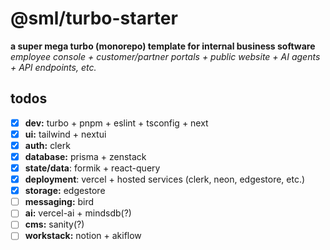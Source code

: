 # @sml/turbo-starter

**a super mega turbo (monorepo) template for internal business software**
\
*employee console + customer/partner portals + public website + AI agents + API endpoints, etc.*

## todos
- [x] **dev:** turbo + pnpm + eslint + tsconfig + next
- [x] **ui:** tailwind + nextui
- [x] **auth:** clerk
- [x] **database:** prisma + zenstack
- [x] **state/data**: formik + react-query
- [x] **deployment**: vercel + hosted services (clerk, neon, edgestore, etc.)
- [x] **storage:** edgestore
- [ ] **messaging:** bird
- [ ] **ai:** vercel-ai + mindsdb(?)
- [ ] **cms:** sanity(?)
- [ ] **workstack:** notion + akiflow